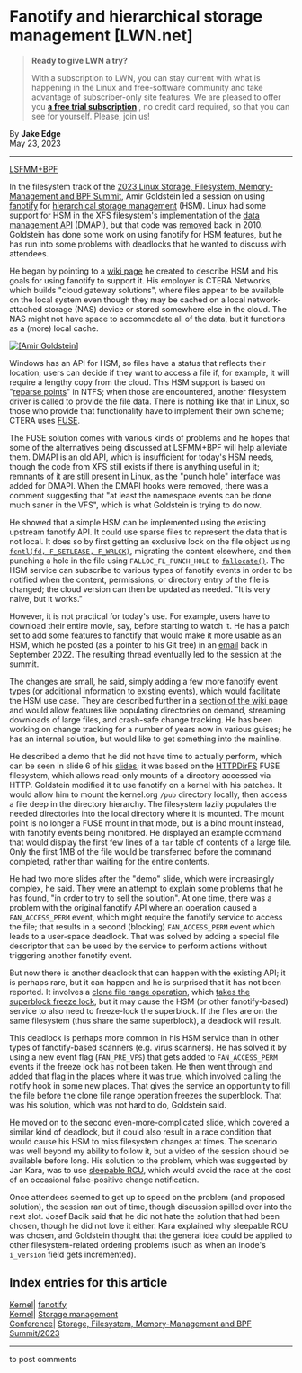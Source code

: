 # Fanotify and hierarchical storage management [LWN.net]

> **Ready to give LWN a try?**
> 
> With a subscription to LWN, you can stay current with what is happening in the Linux and free-software community and take advantage of subscriber-only site features. We are pleased to offer you **[a free trial subscription](https://lwn.net/Promo/nst-trial/claim)** , no credit card required, so that you can see for yourself. Please, join us! 

By **Jake Edge**  
May 23, 2023 

* * *

[LSFMM+BPF](/Articles/lsfmmbpf2023)

In the filesystem track of the [2023 Linux Storage, Filesystem, Memory-Management and BPF Summit](/Articles/lsfmmbpf2023), Amir Goldstein led a session on using [fanotify](https://www.kernel.org/doc/html/latest/admin-guide/filesystem-monitoring.html) for [hierarchical storage management](https://en.wikipedia.org/wiki/Hierarchical_storage_management) (HSM). Linux had some support for HSM in the XFS filesystem's implementation of the [data management API](https://en.wikipedia.org/wiki/DMAPI) (DMAPI), but that code was [removed](https://git.kernel.org/pub/scm/linux/kernel/git/torvalds/linux.git/commit/?id=288699fecaffa1ef8f75f92020cbb593a772e487) back in 2010. Goldstein has done some work on using fanotify for HSM features, but he has run into some problems with deadlocks that he wanted to discuss with attendees. 

He began by pointing to a [wiki page](https://github.com/amir73il/fsnotify-utils/wiki/Hierarchical-Storage-Management-API) he created to describe HSM and his goals for using fanotify to support it. His employer is CTERA Networks, which builds "cloud gateway solutions", where files appear to be available on the local system even though they may be cached on a local network-attached storage (NAS) device or stored somewhere else in the cloud. The NAS might not have space to accommodate all of the data, but it functions as a (more) local cache. 

[ ![\[Amir Goldstein\]](https://static.lwn.net/images/2023/lsfmb-goldstein-sm.png) ](/Articles/932649/)

Windows has an API for HSM, so files have a status that reflects their location; users can decide if they want to access a file if, for example, it will require a lengthy copy from the cloud. This HSM support is based on "[reparse points](https://learn.microsoft.com/en-us/windows/win32/fileio/reparse-points)" in NTFS; when those are encountered, another filesystem driver is called to provide the file data. There is nothing like that in Linux, so those who provide that functionality have to implement their own scheme; CTERA uses [FUSE](https://www.kernel.org/doc/html/next/filesystems/fuse.html). 

The FUSE solution comes with various kinds of problems and he hopes that some of the alternatives being discussed at LSFMM+BPF will help alleviate them. DMAPI is an old API, which is insufficient for today's HSM needs, though the code from XFS still exists if there is anything useful in it; remnants of it are still present in Linux, as the "punch hole" interface was added for DMAPI. When the DMAPI hooks were removed, there was a comment suggesting that "at least the namespace events can be done much saner in the VFS", which is what Goldstein is trying to do now. 

He showed that a simple HSM can be implemented using the existing upstream fanotify API. It could use sparse files to represent the data that is not local. It does so by first getting an exclusive lock on the file object using [`fcntl(fd, F_SETLEASE, F_WRLCK)`](https://man7.org/linux/man-pages/man2/fcntl.2.html), migrating the content elsewhere, and then punching a hole in the file using `FALLOC_FL_PUNCH_HOLE` to [`fallocate()`](https://man7.org/linux/man-pages/man2/fallocate.2.html). The HSM service can subscribe to various types of fanotify events in order to be notified when the content, permissions, or directory entry of the file is changed; the cloud version can then be updated as needed. "It is very naive, but it works." 

However, it is not practical for today's use. For example, users have to download their entire movie, say, before starting to watch it. He has a patch set to add some features to fanotify that would make it more usable as an HSM, which he posted (as a pointer to his Git tree) in an [email](/ml/linux-fsdevel/CAOQ4uxhrQ7hySTyHM0Atq=uzbNdHyGV5wfadJarhAu1jDFOUTg@mail.gmail.com/) back in September 2022. The resulting thread eventually led to the session at the summit. 

The changes are small, he said, simply adding a few more fanotify event types (or additional information to existing events), which would facilitate the HSM use case. They are described further in a [section of the wiki page](https://github.com/amir73il/fsnotify-utils/wiki/Hierarchical-Storage-Management-API#new-fanotify-events-and-information) and would allow features like populating directories on demand, streaming downloads of large files, and crash-safe change tracking. He has been working on change tracking for a number of years now in various guises; he has an internal solution, but would like to get something into the mainline. 

He described a demo that he did not have time to actually perform, which can be seen in slide 6 of his [slides](https://docs.google.com/presentation/d/1owJpX1rlXyXGchp3ioq-36VXcILDDoDZGpiYjm8ADEc/edit?usp=sharing); it was based on the [HTTPDirFS](https://github.com/fangfufu/httpdirfs) FUSE filesystem, which allows read-only mounts of a directory accessed via HTTP. Goldstein modified it to use fanotify on a kernel with his patches. It would allow him to mount the kernel.org `/pub` directory locally, then access a file deep in the directory hierarchy. The filesystem lazily populates the needed directories into the local directory where it is mounted. The mount point is no longer a FUSE mount in that mode, but is a bind mount instead, with fanotify events being monitored. He displayed an example command that would display the first few lines of a `tar` table of contents of a large file. Only the first 1MB of the file would be transferred before the command completed, rather than waiting for the entire contents. 

He had two more slides after the "demo" slide, which were increasingly complex, he said. They were an attempt to explain some problems that he has found, "in order to try to sell the solution". At one time, there was a problem with the original fanotify API where an operation caused a `FAN_ACCESS_PERM` event, which might require the fanotify service to access the file; that results in a second (blocking) `FAN_ACCESS_PERM` event which leads to a user-space deadlock. That was solved by adding a special file descriptor that can be used by the service to perform actions without triggering another fanotify event. 

But now there is another deadlock that can happen with the existing API; it is perhaps rare, but it can happen and he is surprised that it has not been reported. It involves a [clone file range operation](https://man7.org/linux/man-pages/man2/ioctl_ficlonerange.2.html), which [takes the superblock freeze lock](https://archive.kernel.org/oldlinux/htmldocs/filesystems/API-freeze-super.html), but it may cause the HSM (or other fanotify-based) service to also need to freeze-lock the superblock. If the files are on the same filesystem (thus share the same superblock), a deadlock will result. 

This deadlock is perhaps more common in his HSM service than in other types of fanotify-based scanners (e.g. virus scanners). He has solved it by using a new event flag (`FAN_PRE_VFS`) that gets added to `FAN_ACCESS_PERM` events if the freeze lock has not been taken. He then went through and added that flag in the places where it was true, which involved calling the notify hook in some new places. That gives the service an opportunity to fill the file before the clone file range operation freezes the superblock. That was his solution, which was not hard to do, Goldstein said. 

He moved on to the second even-more-complicated slide, which covered a similar kind of deadlock, but it could also result in a race condition that would cause his HSM to miss filesystem changes at times. The scenario was well beyond my ability to follow it, but a video of the session should be available before long. His solution to the problem, which was suggested by Jan Kara, was to use [sleepable RCU](/Articles/202847/), which would avoid the race at the cost of an occasional false-positive change notification. 

Once attendees seemed to get up to speed on the problem (and proposed solution), the session ran out of time, though discussion spilled over into the next slot. Josef Bacik said that he did not hate the solution that had been chosen, though he did not love it either. Kara explained why sleepable RCU was chosen, and Goldstein thought that the general idea could be applied to other filesystem-related ordering problems (such as when an inode's `i_version` field gets incremented). 

  
Index entries for this article  
---  
[Kernel](/Kernel/Index)| [fanotify](/Kernel/Index#fanotify)  
[Kernel](/Kernel/Index)| [Storage management](/Kernel/Index#Storage_management)  
[Conference](/Archives/ConferenceIndex/)| [Storage, Filesystem, Memory-Management and BPF Summit/2023](/Archives/ConferenceIndex/#Storage_Filesystem_Memory-Management_and_BPF_Summit-2023)  
  


* * *

to post comments 
